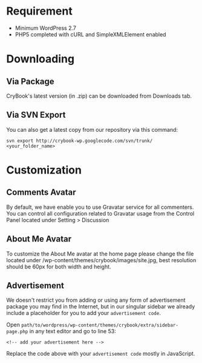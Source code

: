 

# Requirement #
  * Minimum WordPress 2.7
  * PHP5 completed with cURL and SimpleXMLElement enabled

# Downloading #
## Via Package ##
CryBook's latest version (in .zip) can be downloaded from Downloads tab.
## Via SVN Export ##
You can also get a latest copy from our repository via this command:
```
svn export http://crybook-wp.googlecode.com/svn/trunk/ <your_folder_name> 
```

# Customization #
## Comments Avatar ##
By default, we have enable you to use Gravatar service for all commenters. You can control all configuration related to Gravatar usage from the Control Panel located under Setting > Discussion
## About Me Avatar ##
To customize the About Me avatar at the home page please change the file located under /wp-content/themes/crybook/images/site.jpg, best resolution should be 60px for both width and height.

## Advertisement ##
We doesn't restrict you from adding or using any form of advertisement package you may find in the Internet, but in our singular sidebar we already include a placeholder for you to add your `advertisement code`.

Open `path/to/wordpress/wp-content/themes/crybook/extra/sidebar-page.php` in any text editor and go to line 53:
```
<!-- add your advertisement here -->
```
Replace the code above with your `advertisement code` mostly in JavaScript.